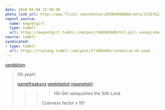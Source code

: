 ```yaml
---
date: 2010-05-04 15:50:50
photo_link_url: http://www.flickr.com/photos/29596499@N08/sets/72157623847872721/
repost_source:
  name: magnetgirl
  type: tumblr
  url: https://magnetgirl.tumblr.com/post/568845609/hit-girl-vanquishes-the-sith-lord
source: tumblr
syndicated:
- type: tumblr
  url: https://roytang.tumblr.com/post/571086484/randalism-oh-yeah
---
```


<p><a href="http://randalism.tumblr.com/post/570992363/oh-yeah-gamefreaksnz-geekleetist-magnetgirl">randalism</a>:</p>
<blockquote>
<p>Oh yeah!</p>
<p><a href="http://blog.gamefreaks.co.nz/post/568867262">gamefreaksnz</a>:<a href="http://geekleetist.tumblr.com/post/568848033/magnetgirl-hit-girl-vanquishes-the-sith-lord">geekleetist</a>:<a href="http://magnetgirl.tumblr.com/post/568845609">magnetgirl</a>:</p>
<blockquote>
<blockquote>
<blockquote>
<p>Hit-Girl vanquishes the Sith Lord.</p>
</blockquote>
<p>Cuteness factor x 10!</p>
</blockquote>
</blockquote>
</blockquote>